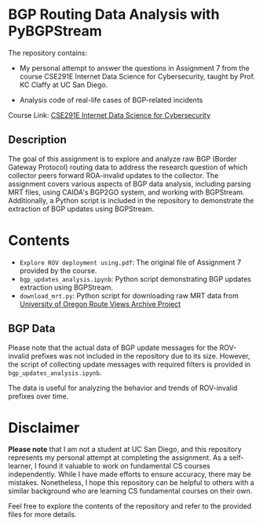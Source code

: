 # BGP Routing Data Analysis with PyBGPStream

The repository contains:
* My personal attempt to answer the questions in Assignment 7 from the course CSE291E Internet Data Science for Cybersecurity, taught by Prof. KC Claffy at UC San Diego.

* Analysis code of real-life cases of BGP-related incidents 

Course Link: [CSE291E Internet Data Science for Cybersecurity](https://cseweb.ucsd.edu/classes/wi23/cse291-e/syllabus.html)

## Description
The goal of this assignment is to explore and analyze raw BGP (Border Gateway Protocol) routing data to address the research question of which collector peers forward ROA-invalid updates to the collector. The assignment covers various aspects of BGP data analysis, including parsing MRT files, using CAIDA's BGP2GO system, and working with BGPStream. Additionally, a Python script is included in the repository to demonstrate the extraction of BGP updates using BGPStream.

# Contents
- `Explore ROV deployment using.pdf`: The original file of Assignment 7 provided by the course.
- `bgp_updates_analysis.ipynb`: Python script demonstrating BGP updates extraction using BGPStream.
- `download_mrt.py`: Python script for downloading raw MRT data from [University of Oregon Route Views Archive Project](http://archive.routeviews.org/)

## BGP Data

Please note that the actual data of BGP update messages for the ROV-invalid prefixes was not included in the repository due to its size. However, the script of collecting update messages with required filters is provided in `bgp_updates_analysis.ipynb`.

The data is useful for analyzing the behavior and trends of ROV-invalid prefixes over time.

# Disclaimer
**Please note** that I am not a student at UC San Diego, and this repository represents my personal attempt at completing the assignment. As a self-learner, I found it valuable to work on fundamental CS courses independently. While I have made efforts to ensure accuracy, there may be mistakes. Nonetheless, I hope this repository can be helpful to others with a similar background who are learning CS fundamental courses on their own.


Feel free to explore the contents of the repository and refer to the provided files for more details.